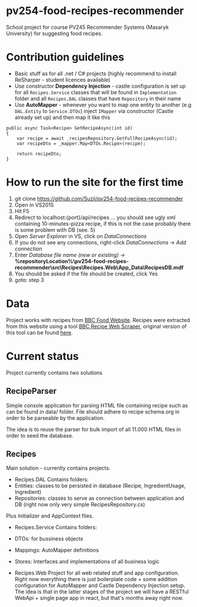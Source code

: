 # pv254-food-recipes-recommender
School project for course PV245 Recommender Systems (Masaryk University) for suggesting food recipes.

# Contribution guidelines
 - Basic stuff as for all .net / C# projects (highly recommend to install ReSharper - student licences available)
 - Use constructor **Dependency Injection** - castle configuration is set up for all `Recipes.Service` classes that will be found in `Implementation` folder and all `Recipes.DAL` classes that have `Repository` in their name
 - Use **AutoMapper** - whenever you want to map one entity to another (e.g `DAL.Entity` to `Service.DTOs`) inject `IMapper` via constructor (Castle already set up) and then map it like this
```
public async Task<Recipe> GetRecipeAsync(int id)
{
    var recipe = await _recipesRepository.GetFullRecipeAsync(id);
    var recipeDto = _mapper.Map<DTOs.Recipe>(recipe);

    return recipeDto;
}
```

# How to run the site for the first time
1. git clone https://github.com/Suzii/pv254-food-recipes-recommender
2. Open in VS2015
3. Hit F5
4. Redirect to localhost:{port}/api/recipes ... you should see ugly xml containing 10-minutes-pizza recipe, if this is not the case probably there is some problem with DB (see. 5)
5. Open *Server Explorer* in VS, click on *DataConnections*
6. If you do not see any connections, right-click *DataConnections* -> *Add connection*
7. Enter *Database file name (new or existing)* -> **%repositoryLocation%\pv254-food-recipes-recommender\src\Recipes\Recipes.Web\App_Data\RecipesDB.mdf**
8. You should be asked if the file should be created, click Yes
9. goto: step 3

# Data
Project works with recipes from [BBC Food Website](http://www.bbc.co.uk/food/recipes). Recipes were extracted from this website using a tool [BBC Recipe Web Scraper](https://github.com/xvitovs1/BBC-Recipe-Web-Scraper), original version of this tool can be found [here](https://github.com/Thomas-Rudge/BBC-Recipe-Web-Scraper).

# Current status
Project currently contains two solutions
## RecipeParser
Simple console application for parsing HTML file containing recipe such as can be found in data/ folder. 
File should adhere to recipe schema.org in order to be parseable by the application.

The idea is to reuse the parser for bulk import of all 11.000 HTML files in order to seed the database.

## Recipes
Main solution - currently contains projects:

 - Recipes.DAL
Contains folders:
  - Entities:  classes to be persisted in database (Recipe, IngredientUsage, Ingredient)
  - Repositories: classes to serve as connection between application and DB (right now only very simple RecipesRepository.cs)

Plus Initializer and AppContext files.

 - Recipes.Service
Contains folders:
  - DTOs: for bussiness objects
  - Mappings: AutoMapper definitions
  - Stores: Interfaces and implementations of all business logic
 
 - Recipes.Web
Project for all web related stuff and app configuration.
Right now everything there is just boilerplate code + some addition configuration for AutoMapper and Castle Dependency Injection setup.
The idea is that in the latter stages of the project we will have a RESTful WebApi + single page app in react, but that's months away right now.
